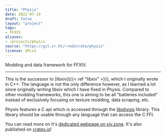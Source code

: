 ```yaml
---
title: "Physis"
date: 2022-07-19
draft: false
layout: "project"
tags:
- FFXIV
aliases:
- /projects/physis
source: "https://git.sr.ht/~redstrate/physis"
license: GPLv3
---
```


Modding and data framework for FFXIV.

<!--more-->
---

This is the successor to [libxiv]({{< ref "libxiv" >}}), which I originally wrote in C++. The language is not the only
difference however, as I learned a lot since originally writing libxiv which I have fixed in Physis. Compared to other
modding frameworks, this one is aiming to be all "batteries included" instead of exclusively focusing on texture modding,
data scraping, etc.

Physis features a C api which is accessed through the [libphysis](https://git.sr.ht/~redstrate/libphysis) library. This
library should be usable through any language that can access the C FFI.

You can read more on it's [dedicated webpage on xiv.zone](https://xiv.zone/physis/). It's also published on [crates.io](https://crates.io/crates/physis)!
